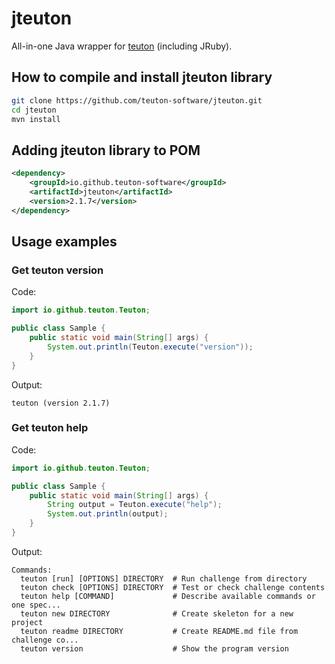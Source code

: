 # jteuton

All-in-one Java wrapper for [teuton](https://github.com/teuton-software/teuton)  (including JRuby).

## How to compile and install jteuton library

```bash
git clone https://github.com/teuton-software/jteuton.git
cd jteuton
mvn install
```

## Adding jteuton library to POM

```xml
<dependency>
    <groupId>io.github.teuton-software</groupId>
	<artifactId>jteuton</artifactId>
    <version>2.1.7</version>
</dependency>
```

## Usage examples

### Get teuton version

Code:

```java
import io.github.teuton.Teuton;

public class Sample {
	public static void main(String[] args) {
		System.out.println(Teuton.execute("version"));
	}
}
```

Output:

```
teuton (version 2.1.7)
```

### Get teuton help


Code:

```java
import io.github.teuton.Teuton;

public class Sample {
	public static void main(String[] args) {
        String output = Teuton.execute("help");
		System.out.println(output);
	}
}
```

Output:

```
Commands:
  teuton [run] [OPTIONS] DIRECTORY  # Run challenge from directory
  teuton check [OPTIONS] DIRECTORY  # Test or check challenge contents
  teuton help [COMMAND]             # Describe available commands or one spec...
  teuton new DIRECTORY              # Create skeleton for a new project
  teuton readme DIRECTORY           # Create README.md file from challenge co...
  teuton version                    # Show the program version
```

